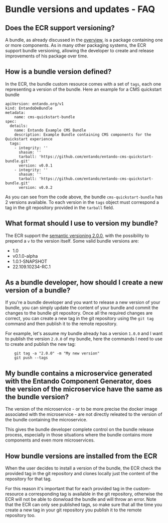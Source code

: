 # Bundle versions and updates - FAQ

## Does the ECR support versioning?
A bundle, as already discussed in the [overview](./ecr-overview.md), is a package containing one or more components.
As in many other packaging systems, the ECR support bundle versioning, allowing the developer to create and release improvements of his package over time.

## How is a bundle version defined?

In the ECR, the bundle custom resource comes with a set of `tags`, each one representing a version of the bundle.
Here an example for a CMS quickstart bundle
```
apiVersion: entando.org/v1
kind: EntandoDeBundle
metadata:
    name: cms-quickstart-bundle
spec:
  details:
    name: Entando Example CMS Bundle
    description: Example Bundle containing CMS components for the Quickstart experience
  tags:
    - integrity: ''
      shasum: ''
      tarball: 'https://github.com/entando/entando-cms-quickstart-bundle.git'
      version: v0.0.1
    - integrity: ''
      shasum: ''
      tarball: 'https://github.com/entando/entando-cms-quickstart-bundle.git'
      version: v0.0.2
```

As you can see from the code above, the bundle `cms-quickstart-bundle` has 2 versions available.
To each version in the `tags` object must correspond a tag in the git repository provided in the `tarball` field.

## What format should I use to version my bundle?

The ECR support the [semantic versioning 2.0.0](https://semver.org/#semantic-versioning-200), with the possibility to prepend a `v` to the version itself. Some valid bundle versions are:

- 1.0
- v0.1.0-alpha
- 1.0.1-SNAPSHOT
- 22.109.10234-RC.1


## As a bundle developer, how should I create a new version of a bundle?
If you're a bundle developer and you want to release a new version of your bundle, you can simply update the content of your bundle and commit the changes to the bundle git repository. 
Once all the required changes are correct, you can create a new tag in the git repository using the `git tag` command and then publish it to the remote repository. 

For example, let's assume my bundle already has a version `1.0.0` and I want to publish the version `2.0.0` of my bundle, here the commands I need to use to create and publish the new tag:

```
    git tag -a "2.0.0" -m "My new version"
    git push --tags
```

## My bundle contains a microservice generated with the Entando Component Generator, does the version of the microservice have the same as the bundle version?

The version of the microservice - or to be more precise the docker image associated with the microservice - are not directly releated to the version of the bundle containing the microservice. 

This gives the bundle developer complete control on the bundle release process, especially in those situations where the bundle contains more components and even more microservices.

## How bundle versions are installed from the ECR

When the user decides to install a version of the bundle, the ECR check the provided tag in the git repository and clones locally just the content of the repository for that tag. 

For this reason it's important that for each provided tag in the custom-resource a corresponding tag is available in the git repository, otherwise the ECR will not be able to donwload the bundle and will throw an error. Note that the ECR can only see published tags, so make sure that all the time you create a new tag in your git repository you publish it to the remote repository too.
